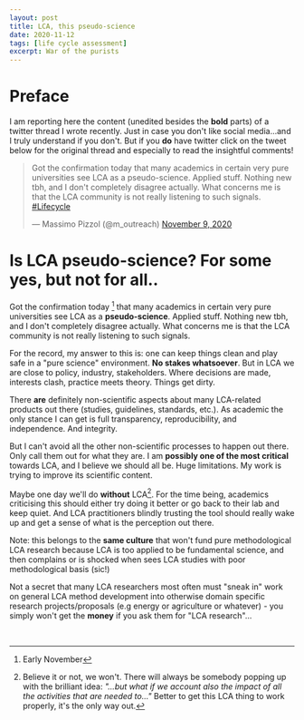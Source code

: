 ```yaml
---
layout: post
title: LCA, this pseudo-science
date: 2020-11-12
tags: [life cycle assessment]
excerpt: War of the purists
---
```


# Preface

I am reporting here the content (unedited besides the **bold** parts) of a twitter thread I wrote recently. Just in case you don't like social media...and I truly understand if you don't. But if you **do** have twitter click on the tweet below for the original thread and especially to read the insightful comments!

<blockquote class="twitter-tweet"><p lang="en" dir="ltr">Got the confirmation today that many academics in certain very pure universities see LCA as a pseudo-science. Applied stuff. Nothing new tbh, and I don&#39;t completely disagree actually. What concerns me is that the LCA community is not really listening to such signals. <a href="https://twitter.com/hashtag/Lifecycle?src=hash&amp;ref_src=twsrc%5Etfw">#Lifecycle</a></p>&mdash; Massimo Pizzol (@m_outreach) <a href="https://twitter.com/m_outreach/status/1325864153467260928?ref_src=twsrc%5Etfw">November 9, 2020</a></blockquote> <script async src="https://platform.twitter.com/widgets.js" charset="utf-8"></script>

# Is LCA pseudo-science? For some yes, but not for all..



Got the confirmation today [^1] that many academics in certain very pure universities see LCA as a **pseudo-science**. Applied stuff. Nothing new tbh, and I don't completely disagree actually. What concerns me is that the LCA community is not really listening to such signals. 

For the record, my answer to this is: one can keep things clean and play safe in a "pure science" environment. **No stakes whatsoever**. But in LCA we are close to policy, industry, stakeholders. Where decisions are made, interests  clash, practice meets theory. Things get dirty.

There **are** definitely non-scientific aspects about many LCA-related products out there (studies, guidelines, standards, etc.). As academic the only stance I can get is full transparency, reproducibility, and independence. And  integrity.

But I can't avoid all the other non-scientific processes to happen out there. Only call them out for what they are. I am **possibly one of the most critical** towards LCA, and I believe we should all be. Huge limitations. My work  is trying to improve its scientific content.

Maybe one day we'll do **without** LCA[^2]. For the time being, academics criticising this should either try doing it better or go back to their lab and keep quiet. And LCA practitioners blindly trusting the tool should really wake up and get a sense of what is the perception out there.

Note: this belongs to the **same culture** that won't fund pure methodological LCA research because LCA is too applied to be fundamental science, and then complains or is shocked when sees LCA studies with poor methodological basis (sic!)

Not a secret that many LCA researchers most often must  "sneak in" work on general LCA method development into otherwise domain specific research projects/proposals (e.g energy or agriculture or whatever) - you simply won't get the **money** if you ask them for "LCA research"...


&nbsp; 


[^1]: Early November
[^2]: Believe it or not, we won't. There will always be somebody popping up with the brilliant idea: _"...but what if we account also the impact of all the activities that are needed to..."_ Better to get this LCA thing to work properly, it's the only way out.

